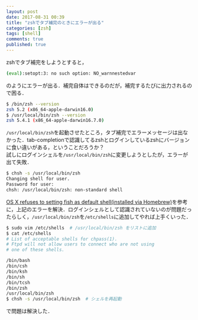 ```yaml
---
layout: post
date: 2017-08-31 00:39
title: "zshでタブ補完のときにエラーが出る"
categories: [zsh]
tags: [shell]
comments: true
published: true
---
```


zshでタブ補完をしようとすると，

```sh
(eval):setopt:3: no such option: NO_warnnestedvar
```

のようにエラーが出る．補完自体はできるのだが，補完するたびに出力されるので困る．

```sh
$ /bin/zsh --version
zsh 5.2 (x86_64-apple-darwin16.0)
$ /usr/local/bin/zsh --version
zsh 5.4.1 (x86_64-apple-darwin16.7.0)
```

`/usr/local/bin/zsh`を起動させたところ，タブ補完でエラーメッセージは出なかった．tab-completionで認識してるzshとログインしているzshにバージョンに食い違いがある，ということだろうか？  
試しにログインシェルを`/usr/local/bin/zsh`に変更しようとしたが，エラーが出て失敗．

```sh
$ chsh -s /usr/local/bin/zsh
Changing shell for user.
Password for user:
chsh: /usr/local/bin/zsh: non-standard shell
```

[OS X refuses to setting fish as default shell(installed via Homebrew)](https://github.com/fish-shell/fish-shell/issues/989)を参考に，上記のエラーを解決．ログインシェルとして認識されていないのが問題だったらしく，`/usr/local/bin/zsh`を`/etc/shells`に追加してやれば上手くいった．

```sh
$ sudo vim /etc/shells  # /usr/local/bin/zsh をリストに追加
$ cat /etc/shells
# List of acceptable shells for chpass(1).
# Ftpd will not allow users to connect who are not using
# one of these shells.

/bin/bash
/bin/csh
/bin/ksh
/bin/sh
/bin/tcsh
/bin/zsh
/usr/local/bin/zsh
$ chsh -s /usr/local/bin/zsh  # シェルを再起動

```

で問題は解決した．
